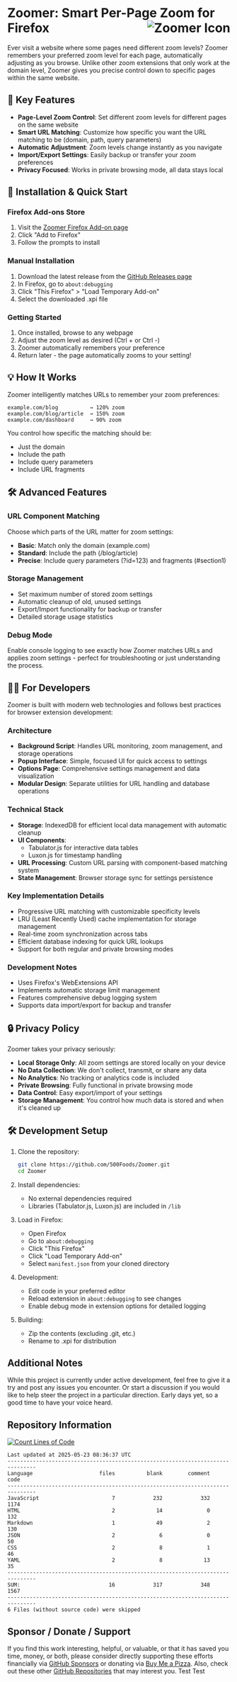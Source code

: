 # Zoomer: Smart Per-Page Zoom for Firefox <img src="icons/zoomer-48.png" align="right" alt="Zoomer Icon">

Ever visit a website where some pages need different zoom levels?
Zoomer remembers your preferred zoom level for each page, automatically adjusting as you browse.
Unlike other zoom extensions that only work at the domain level,
Zoomer gives you precise control down to specific pages within the same website.

## 🌟 Key Features

- **Page-Level Zoom Control**: Set different zoom levels for different pages on the same website
- **Smart URL Matching**: Customize how specific you want the URL matching to be (domain, path, query parameters)
- **Automatic Adjustment**: Zoom levels change instantly as you navigate
- **Import/Export Settings**: Easily backup or transfer your zoom preferences
- **Privacy Focused**: Works in private browsing mode, all data stays local

## 🚀 Installation & Quick Start

### Firefox Add-ons Store

1. Visit the [Zoomer Firefox Add-on page](https://addons.mozilla.org/firefox/addon/zoomer/)
2. Click "Add to Firefox"
3. Follow the prompts to install

### Manual Installation

1. Download the latest release from the [GitHub Releases page](https://github.com/500Foods/Zoomer/releases)
2. In Firefox, go to `about:debugging`
3. Click "This Firefox" > "Load Temporary Add-on"
4. Select the downloaded .xpi file

### Getting Started

1. Once installed, browse to any webpage
2. Adjust the zoom level as desired (Ctrl + or Ctrl -)
3. Zoomer automatically remembers your preference
4. Return later - the page automatically zooms to your setting!

## 💡 How It Works

Zoomer intelligently matches URLs to remember your zoom preferences:

``` list
example.com/blog          → 120% zoom
example.com/blog/article  → 150% zoom
example.com/dashboard     → 90% zoom
```

You control how specific the matching should be:

- Just the domain
- Include the path
- Include query parameters
- Include URL fragments

## 🛠️ Advanced Features

### URL Component Matching

Choose which parts of the URL matter for zoom settings:

- **Basic**: Match only the domain (example.com)
- **Standard**: Include the path (/blog/article)
- **Precise**: Include query parameters (?id=123) and fragments (#section1)

### Storage Management

- Set maximum number of stored zoom settings
- Automatic cleanup of old, unused settings
- Export/Import functionality for backup or transfer
- Detailed storage usage statistics

### Debug Mode

Enable console logging to see exactly how Zoomer matches URLs and applies zoom settings - perfect for troubleshooting or just understanding the process.

## 👩‍💻 For Developers

Zoomer is built with modern web technologies and follows best practices for browser extension development:

### Architecture

- **Background Script**: Handles URL monitoring, zoom management, and storage operations
- **Popup Interface**: Simple, focused UI for quick access to settings
- **Options Page**: Comprehensive settings management and data visualization
- **Modular Design**: Separate utilities for URL handling and database operations

### Technical Stack

- **Storage**: IndexedDB for efficient local data management with automatic cleanup
- **UI Components**:
  - Tabulator.js for interactive data tables
  - Luxon.js for timestamp handling
- **URL Processing**: Custom URL parsing with component-based matching system
- **State Management**: Browser storage sync for settings persistence

### Key Implementation Details

- Progressive URL matching with customizable specificity levels
- LRU (Least Recently Used) cache implementation for storage management
- Real-time zoom synchronization across tabs
- Efficient database indexing for quick URL lookups
- Support for both regular and private browsing modes

### Development Notes

- Uses Firefox's WebExtensions API
- Implements automatic storage limit management
- Features comprehensive debug logging system
- Supports data import/export for backup and transfer

## 🔒 Privacy Policy

Zoomer takes your privacy seriously:

- **Local Storage Only**: All zoom settings are stored locally on your device
- **No Data Collection**: We don't collect, transmit, or share any data
- **No Analytics**: No tracking or analytics code is included
- **Private Browsing**: Fully functional in private browsing mode
- **Data Control**: Easy export/import of your settings
- **Storage Management**: You control how much data is stored and when it's cleaned up

## 🛠️ Development Setup

1. Clone the repository:

   ```bash
   git clone https://github.com/500Foods/Zoomer.git
   cd Zoomer
   ```

2. Install dependencies:
   - No external dependencies required
   - Libraries (Tabulator.js, Luxon.js) are included in `/lib`

3. Load in Firefox:
   - Open Firefox
   - Go to `about:debugging`
   - Click "This Firefox"
   - Click "Load Temporary Add-on"
   - Select `manifest.json` from your cloned directory

4. Development:
   - Edit code in your preferred editor
   - Reload extension in `about:debugging` to see changes
   - Enable debug mode in extension options for detailed logging

5. Building:
   - Zip the contents (excluding .git, etc.)
   - Rename to .xpi for distribution

## Additional Notes

While this project is currently under active development, feel free to give it a try and post any issues you encounter.  Or start a discussion if you would like to help steer the project in a particular direction.  Early days yet, so a good time to have your voice heard.

## Repository Information

[![Count Lines of Code](https://github.com/500Foods/Zoomer/actions/workflows/main.yml/badge.svg)](https://github.com/500Foods/Zoomer/actions/workflows/main.yml)
<!--CLOC-START -->
```
Last updated at 2025-05-23 08:36:37 UTC
-------------------------------------------------------------------------------
Language                     files          blank        comment           code
-------------------------------------------------------------------------------
JavaScript                       7            232            332           1174
HTML                             2             14              0            132
Markdown                         1             49              2            130
JSON                             2              6              0             50
CSS                              2              8              1             46
YAML                             2              8             13             35
-------------------------------------------------------------------------------
SUM:                            16            317            348           1567
-------------------------------------------------------------------------------
6 Files (without source code) were skipped
```
<!--CLOC-END-->

## Sponsor / Donate / Support

If you find this work interesting, helpful, or valuable, or that it has saved you time, money, or both, please consider directly supporting these efforts financially via [GitHub Sponsors](https://github.com/sponsors/500Foods) or donating via [Buy Me a Pizza](https://www.buymeacoffee.com/andrewsimard500). Also, check out these other [GitHub Repositories](https://github.com/500Foods?tab=repositories&q=&sort=stargazers) that may interest you.
Test
Test
